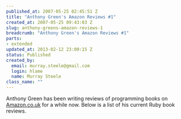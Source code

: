 ```yaml
--- 
published_at: 2007-05-25 02:45:51 Z
title: "Anthony Green's Amazon Reviews #1"
created_at: 2007-05-25 09:43:03 Z
slug: anthony-greens-amazon-reviews-1
breadcrumb: "Anthony Green's Amazon Reviews #1"
parts: 
- extended
updated_at: 2013-02-12 23:09:15 Z
status: Published
created_by: 
  email: murray.steele@gmail.com
  login: hlame
  name: Murray Steele
class_name: ""
---
```


Anthony Green has been writing reviews of programming books on [Amazon.co.uk](http://www.amazon.co.uk/) for a while now.  Below is a list of his current Ruby book reviews.

